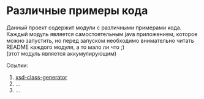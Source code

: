 # Различные примеры кода

Данный проект содержит модули с различными примерами кода.  
Каждый модуль является самостоятельным java приложением, которое можно запустить,
но перед запуском необходимо внимательно читать README каждого модуля, а то мало ли что ;)  
(этот модуль является аккумулирующим)

Ссылки:

1. [xsd-class-generator](https://github.com/gorodnyuk/awesome-examples/tree/master/_01-xsd-class-generator)
2. ...
3. ...
